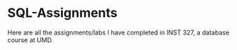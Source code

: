 # SQL-Assignments
Here are all the assignments/labs I have completed in INST 327, a database course at UMD.
